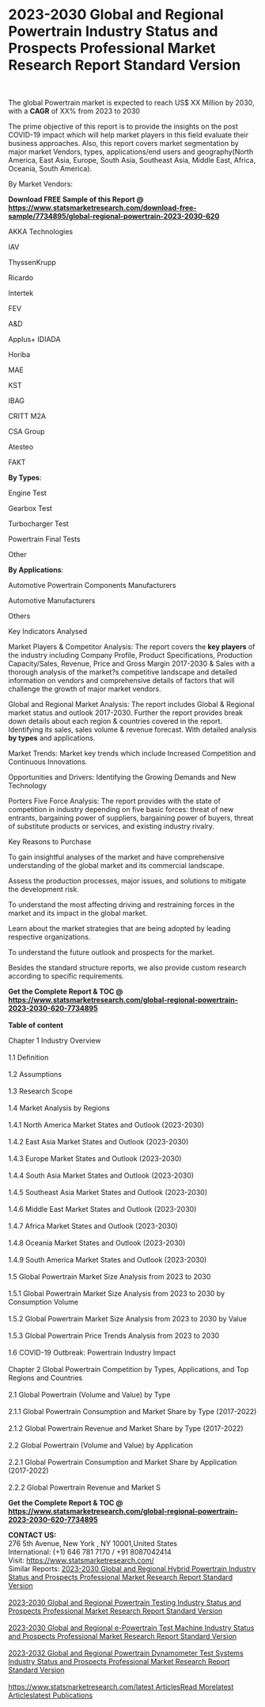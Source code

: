 <h1>2023-2030 Global and Regional Powertrain Industry Status and Prospects Professional Market Research Report Standard Version</h1><br/><p>The global Powertrain market is expected to reach US$ XX Million by 2030, with a <strong>CAGR</strong> of XX% from 2023 to 2030</p><p>The prime objective of this report is to provide the insights on the post COVID-19 impact which will help market players in this field evaluate their business approaches. Also, this report covers market segmentation by major market Vendors, types, applications/end users and geography(North America, East Asia, Europe, South Asia, Southeast Asia, Middle East, Africa, Oceania, South America).</p><p>By Market Vendors:</p><p><strong>Download FREE Sample of this Report @ <a href="https://www.statsmarketresearch.com/download-free-sample/7734895/global-regional-powertrain-2023-2030-620">https://www.statsmarketresearch.com/download-free-sample/7734895/global-regional-powertrain-2023-2030-620</a></strong></p><p>AKKA Technologies</p><p>IAV</p><p>ThyssenKrupp</p><p>Ricardo</p><p>Intertek</p><p>FEV</p><p>A&D</p><p>Applus+ IDIADA</p><p>Horiba</p><p>MAE</p><p>KST</p><p>IBAG</p><p>CRITT M2A</p><p>CSA Group</p><p>Atesteo</p><p>FAKT</p><p><strong>By Types</strong>:</p><p>Engine Test</p><p>Gearbox Test</p><p>Turbocharger Test</p><p>Powertrain Final Tests</p><p>Other</p><p><strong><strong>By Applications</strong></strong>:</p><p>Automotive Powertrain Components Manufacturers</p><p>Automotive Manufacturers</p><p>Others</p><p>Key Indicators Analysed</p><p>Market Players & Competitor Analysis: The report covers the <strong>key players</strong> of the industry including Company Profile, Product Specifications, Production Capacity/Sales, Revenue, Price and Gross Margin 2017-2030 & Sales with a thorough analysis of the market?s competitive landscape and detailed information on vendors and comprehensive details of factors that will challenge the growth of major market vendors.</p><p>Global and Regional Market Analysis: The report includes Global & Regional market status and outlook 2017-2030. Further the report provides break down details about each region & countries covered in the report. Identifying its sales, sales volume & revenue forecast. With detailed analysis <strong>by types</strong> and applications.</p><p>Market Trends: Market key trends which include Increased Competition and Continuous Innovations.</p><p>Opportunities and Drivers: Identifying the Growing Demands and New Technology</p><p>Porters Five Force Analysis: The report provides with the state of competition in industry depending on five basic forces: threat of new entrants, bargaining power of suppliers, bargaining power of buyers, threat of substitute products or services, and existing industry rivalry.</p><p>Key Reasons to Purchase</p><p>To gain insightful analyses of the market and have comprehensive understanding of the global market and its commercial landscape.</p><p>Assess the production processes, major issues, and solutions to mitigate the development risk.</p><p>To understand the most affecting driving and restraining forces in the market and its impact in the global market.</p><p>Learn about the market strategies that are being adopted by leading respective organizations.</p><p>To understand the future outlook and prospects for the market.</p><p>Besides the standard structure reports, we also provide custom research according to specific requirements.</p><div><b>Get the Complete Report & TOC @ <a href="https://www.statsmarketresearch.com/global-regional-powertrain-2023-2030-620-7734895">https://www.statsmarketresearch.com/global-regional-powertrain-2023-2030-620-7734895</a></b></div><br><b>Table of content</b><p>Chapter 1 Industry Overview<br /><br>1.1 Definition<br /><br>1.2 Assumptions<br /><br>1.3 Research Scope<br /><br>1.4 Market Analysis by Regions<br /><br>1.4.1 North America Market States and Outlook (2023-2030)<br /><br>1.4.2 East Asia Market States and Outlook (2023-2030)<br /><br>1.4.3 Europe Market States and Outlook (2023-2030)<br /><br>1.4.4 South Asia Market States and Outlook (2023-2030)<br /><br>1.4.5 Southeast Asia Market States and Outlook (2023-2030)<br /><br>1.4.6 Middle East Market States and Outlook (2023-2030)<br /><br>1.4.7 Africa Market States and Outlook (2023-2030)<br /><br>1.4.8 Oceania Market States and Outlook (2023-2030)<br /><br>1.4.9 South America Market States and Outlook (2023-2030)<br /><br>1.5 Global Powertrain Market Size Analysis from 2023 to 2030<br /><br>1.5.1 Global Powertrain Market Size Analysis from 2023 to 2030 by Consumption Volume<br /><br>1.5.2 Global Powertrain Market Size Analysis from 2023 to 2030 by Value<br /><br>1.5.3 Global Powertrain Price Trends Analysis from 2023 to 2030<br /><br>1.6 COVID-19 Outbreak: Powertrain Industry Impact<br /><br>Chapter 2 Global Powertrain Competition by Types, Applications, and Top Regions and Countries<br /><br>2.1 Global Powertrain (Volume and Value) by Type<br /><br>2.1.1 Global Powertrain Consumption and Market Share by Type (2017-2022)<br /><br>2.1.2 Global Powertrain Revenue and Market Share by Type (2017-2022)<br /><br>2.2 Global Powertrain (Volume and Value) by Application<br /><br>2.2.1 Global Powertrain Consumption and Market Share by Application (2017-2022)<br /><br>2.2.2 Global Powertrain Revenue and Market S<br><div><b>Get the Complete Report & TOC @ <a href="https://www.statsmarketresearch.com/global-regional-powertrain-2023-2030-620-7734895">https://www.statsmarketresearch.com/global-regional-powertrain-2023-2030-620-7734895</a></b></div></p> <b>CONTACT US:</b><br>276 5th Avenue, New York , NY 10001,United States<br>International: (+1) 646 781 7170 / +91 8087042414<br>Visit: <a href="https://www.statsmarketresearch.com/">https://www.statsmarketresearch.com/</a><br>Similar Reports: <a href="https://www.statsmarketresearch.com/global-regional-powertrain-2023-2030-620-7734895">2023-2030 Global and Regional Hybrid Powertrain Industry Status and Prospects Professional Market Research Report Standard Version</a><br/><br/><a href="https://www.statsmarketresearch.com/global-regional-powertrain-2023-2030-620-7734895">2023-2030 Global and Regional Powertrain Testing Industry Status and Prospects Professional Market Research Report Standard Version</a><br/><br/><a href="https://www.statsmarketresearch.com/global-regional-powertrain-2023-2030-620-7734895">2023-2030 Global and Regional e-Powertrain Test Machine Industry Status and Prospects Professional Market Research Report Standard Version</a><br/><br/><a href="https://www.statsmarketresearch.com/global-regional-powertrain-2023-2030-620-7734895">2023-2032 Global and Regional Powertrain Dynamometer Test Systems Industry Status and Prospects Professional Market Research Report Standard Version</a><br/><br/><a href="https://gyeongbokgung.com">https://www.statsmarketresearch.com/</a><a href="https://hallyeomaritime.com">latest Articles</a><a href="https://jingwansa.com">Read More</a><a href=https://nguoiviet.jp/">latest Articles</a><a href="https://www.intelmarketresearch.com/">latest Publications</a>